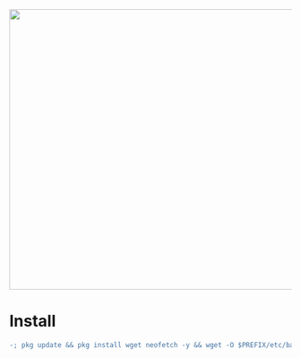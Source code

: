 <img width="800" height="500" src="https://github.com/xiv3r/Termux-Pentesting-Distro/blob/main/Termux/term.png">

# Install
```diff
-; pkg update && pkg install wget neofetch -y && wget -O $PREFIX/etc/bash.bashrc https://raw.githubusercontent.com/xiv3r/Termux-Pentesting-Distro/refs/heads/main/Termux/bash.bashrc && source $PREFIX/etc/bash.bashrc
```

